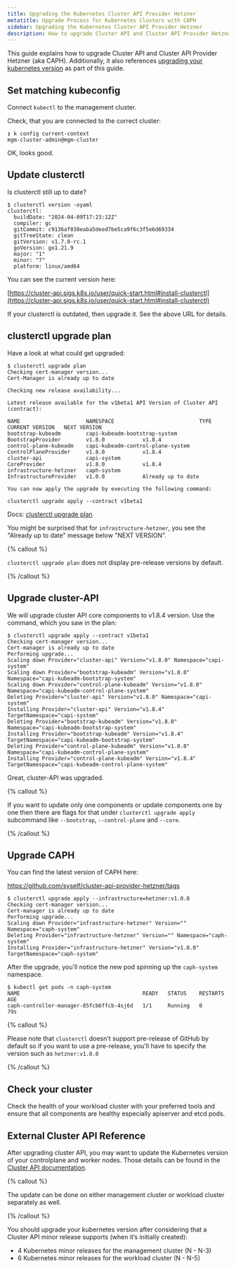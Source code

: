 ```yaml
---
title: Upgrading the Kubernetes Cluster API Provider Hetzner
metatitle: Upgrade Process for Kubernetes Clusters with CAPH
sidebar: Upgrading the Kubernetes Cluster API Provider Hetzner
description: How to upgrade Cluster API and Cluster API Provider Hetzner.
---
```


This guide explains how to upgrade Cluster API and Cluster API Provider Hetzner (aka CAPH). Additionally, it also references [upgrading your kubernetes version](#external-cluster-api-reference) as part of this guide.

## Set matching kubeconfig

Connect `kubectl` to the management cluster.

Check, that you are connected to the correct cluster:

```shell
❯ k config current-context
mgm-cluster-admin@mgm-cluster
```

OK, looks good.

## Update clusterctl

Is clusterctl still up to date?

```shell
$ clusterctl version -oyaml
clusterctl:
  buildDate: "2024-04-09T17:23:12Z"
  compiler: gc
  gitCommit: c9136af030eaba5deed7be5ca9f6c3f5e6d69334
  gitTreeState: clean
  gitVersion: v1.7.0-rc.1
  goVersion: go1.21.9
  major: "1"
  minor: "7"
  platform: linux/amd64
```

You can see the current version here:

[https://cluster-api.sigs.k8s.io/user/quick-start.html#install-clusterctl](https://cluster-api.sigs.k8s.io/user/quick-start.html#install-clusterctl)

If your clusterctl is outdated, then upgrade it. See the above URL for details.

## clusterctl upgrade plan

Have a look at what could get upgraded:

```shell
$ clusterctl upgrade plan
Checking cert-manager version...
Cert-Manager is already up to date

Checking new release availability...

Latest release available for the v1beta1 API Version of Cluster API (contract):

NAME                     NAMESPACE                           TYPE                     CURRENT VERSION   NEXT VERSION
bootstrap-kubeadm        capi-kubeadm-bootstrap-system       BootstrapProvider        v1.8.0            v1.8.4
control-plane-kubeadm    capi-kubeadm-control-plane-system   ControlPlaneProvider     v1.8.0            v1.8.4
cluster-api              capi-system                         CoreProvider             v1.8.0            v1.8.4
infrastructure-hetzner   caph-system                         InfrastructureProvider   v1.0.0            Already up to date

You can now apply the upgrade by executing the following command:

clusterctl upgrade apply --contract v1beta1
```

Docs: [clusterctl upgrade plan](https://cluster-api.sigs.k8s.io/clusterctl/commands/upgrade.html)

You might be surprised that for `infrastructure-hetzner`, you see the "Already up to date" message below "NEXT VERSION".

{% callout %}

`clusterctl upgrade plan` does not display pre-release versions by default.

{% /callout %}

## Upgrade cluster-API

We will upgrade cluster API core components to v1.8.4 version.
Use the command, which you saw in the plan:

```shell
$ clusterctl upgrade apply --contract v1beta1
Checking cert-manager version...
Cert-manager is already up to date
Performing upgrade...
Scaling down Provider="cluster-api" Version="v1.8.0" Namespace="capi-system"
Scaling down Provider="bootstrap-kubeadm" Version="v1.8.0" Namespace="capi-kubeadm-bootstrap-system"
Scaling down Provider="control-plane-kubeadm" Version="v1.8.0" Namespace="capi-kubeadm-control-plane-system"
Deleting Provider="cluster-api" Version="v1.8.0" Namespace="capi-system"
Installing Provider="cluster-api" Version="v1.8.4" TargetNamespace="capi-system"
Deleting Provider="bootstrap-kubeadm" Version="v1.8.0" Namespace="capi-kubeadm-bootstrap-system"
Installing Provider="bootstrap-kubeadm" Version="v1.8.4" TargetNamespace="capi-kubeadm-bootstrap-system"
Deleting Provider="control-plane-kubeadm" Version="v1.8.0" Namespace="capi-kubeadm-control-plane-system"
Installing Provider="control-plane-kubeadm" Version="v1.8.4" TargetNamespace="capi-kubeadm-control-plane-system"
```

Great, cluster-API was upgraded.

{% callout %}

If you want to update only one components or update components one by one then there are flags for that under `clusterctl upgrade apply` subcommand like `--bootstrap`, `--control-plane` and `--core`.

{% /callout %}

## Upgrade CAPH

You can find the latest version of CAPH here:

<https://github.com/syself/cluster-api-provider-hetzner/tags>

```shell
$ clusterctl upgrade apply --infrastructure=hetzner:v1.0.0
Checking cert-manager version...
Cert-manager is already up to date
Performing upgrade...
Scaling down Provider="infrastructure-hetzner" Version="" Namespace="caph-system"
Deleting Provider="infrastructure-hetzner" Version="" Namespace="caph-system"
Installing Provider="infrastructure-hetzner" Version="v1.0.0" TargetNamespace="caph-system"
```

After the upgrade, you'll notice the new pod spinning up the `caph-system` namespace.

```shell
$ kubectl get pods -n caph-system
NAME                                       READY   STATUS    RESTARTS   AGE
caph-controller-manager-85fcb6ffcb-4sj6d   1/1     Running   0          79s
```

{% callout %}

Please note that `clusterctl` doesn't support pre-release of GitHub by default so if you want to use a pre-release, you'll have to specify the version such as `hetzner:v1.0.0`

{% /callout %}

## Check your cluster

Check the health of your workload cluster with your preferred tools and ensure that all components are healthy especially apiserver and etcd pods.

## External Cluster API Reference

After upgrading cluster API, you may want to update the Kubernetes version of your controlplane and worker nodes. Those details can be found in the [Cluster API documentation](https://cluster-api.sigs.k8s.io/tasks/upgrading-clusters).

{% callout %}

The update can be done on either management cluster or workload cluster separately as well.

{% /callout %}

You should upgrade your kubernetes version after considering that a Cluster API minor release supports (when it’s initially created):

- 4 Kubernetes minor releases for the management cluster (N - N-3)
- 6 Kubernetes minor releases for the workload cluster (N - N-5)
